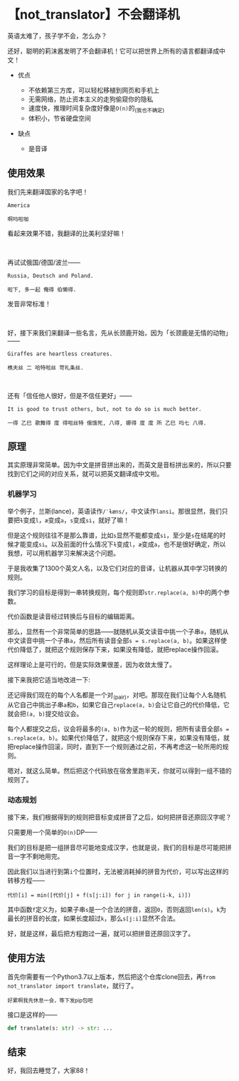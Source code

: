 # 【not_translator】不会翻译机

英语太难了，孩子学不会，怎么办？

还好，聪明的莉沫酱发明了不会翻译机！它可以把世界上所有的语言都翻译成中文！

- 优点
    + 不依赖第三方库，可以轻松移植到网页和手机上
    + 无需网络，防止资本主义的走狗偷窥你的隐私
    + 速度快，推理时间复杂度好像是`O(n)`的<sub>(我也不确定)</sub>
    + 体积小，节省硬盘空间

- 缺点
    + 是音译


## 使用效果

我们先来翻译国家的名字吧！

```
America 
```
```
啊吗啦咖
```

看起来效果不错，我翻译的比美利坚好嘛！

<br/>

再试试俄国/德国/波兰——

```
Russia, Deutsch and Poland.
```
```
啦下, 多一起 俺得 伯懒得.
```

发音非常标准！

<br/>

好，接下来我们来翻译一些名言，先从长颈鹿开始，因为「长颈鹿是无情的动物」——
```
Giraffes are heartless creatures.
```
```
樵夫丝 二 哈特啦丝 苛礼条丝.
```

<br/>

还有「信任他人很好，但是不信任更好」——
```
It is good to trust others, but, not to do so is much better.
```
```
一得 乙巳 歌舞得 度 得啦丝特 俄饿死, 八得, 娜得 度 度 所 乙巳 吗七 八得.
```


## 原理

其实原理非常简单。因为中文是拼音拼出来的，而英文是音标拼出来的，所以只要找到它们之间的对应关系，就可以把英文翻译成中文啦。

### 机器学习

举个例子，兰斯(lance)，英语读作`/ˈɫæns/`，中文读作`lansi`。那很显然，我们只要把`ɫ`变成`l`，`æ`变成`a`，`s`变成`si`，就好了嘛！

但是这个规则往往不是那么靠谱，比如`s`显然不能都变成`si`，至少是`s`在结尾的时候才能变成`si`。以及前面的什么情况下`ɫ`变成`l`，`æ`变成`a`，也不是很好确定，所以我想，可以用机器学习来解决这个问题。

于是我收集了1300个英文人名，以及它们对应的音译，让机器从其中学习转换的规则。

我们学习的目标是得到一串转换规则，每个规则即`str.replace(a, b)`中的两个参数。

代价函数是读音经过转换后与目标的编辑距离。

那么，显然有一个非常简单的思路——就随机从英文读音中挑一个子串`a`，随机从中文读音中挑一个子串`a`，然后所有读音全部`s = s.replace(a, b)`。如果这样使代价降低了，就把这个规则保存下来，如果没有降低，就把replace操作回滚。

这样理论上是可行的，但是实际效果很差，因为收敛太慢了。

接下来我把它适当地改进一下: 

还记得我们现在的每个人名都是一个对<sub>(pair)</sub>，对吧。那现在我们让每个人名随机从它自己中挑出子串`a`和`b`，如果它自己`replace(a, b)`会让它自己的代价降低，它就会把`(a, b)`提交给议会。

每个人都提交之后，议会将最多的`(a, b)`作为这一轮的规则，把所有读音全部`s = s.replace(a, b)`。如果代价降低了，就把这个规则保存下来，如果没有降低，就把replace操作回滚，同时，直到下一个规则通过之前，不再考虑这一轮所用的规则。

嗯对，就这么简单。然后把这个代码放在宿舍里跑半天，你就可以得到一组不错的规则了。


### 动态规划

接下来，我们根据得到的规则把音标变成拼音了之后，如何把拼音还原回汉字呢？

只需要用一个简单的`O(n)`DP——

我们的目标是把一组拼音尽可能地变成汉字，也就是说，我们的目标是尽可能把拼音一字不剩地用完。

因此我们以当进行到第`i`个位置时，无法被消耗掉的拼音为代价，可以写出这样的转移方程——

```
代价[i] = min([代价[j] + f(s[j:i]) for j in range(i-k, i)])
```

其中函数`f`定义为，如果子串`s`是一个合法的拼音，返回`0`，否则返回`len(s)`。`k`为最长的拼音的长度，如果长度超过`k`，那么`s[j:i]`显然不合法。

好，就是这样，最后把方程跑过一遍，就可以把拼音还原回汉字了。


## 使用方法

首先你需要有一个Python3.7以上版本，然后把这个仓库clone回去，再`from not_translator import translate`，就行了。

<sub>好累啊我先休息一会，等下发pip包吧</sub>

接口是这样的——

```python
def translate(s: str) -> str: ...
```

## 结束

好，我回去睡觉了，大家88！
